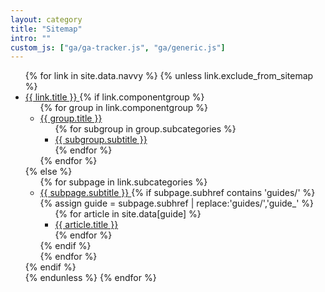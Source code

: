 ```yaml
---
layout: category
title: "Sitemap"
intro: ""
custom_js: ["ga/ga-tracker.js", "ga/generic.js"]
---
```


<nav>
  <div class="ds-sitemap">
    <ul class="ds-sitemap__list ds-sitemap__list--root">
      {% for link in site.data.navvy %}
        {% unless link.exclude_from_sitemap %}
        <li class="ds-sitemap__list-item ds-sitemap__list-item--root">
          <a class="ds-sitemap__link ds-sitemap__link--root js-quick-find--tier1" href="{{ site.baseurl }}{{ link.href }}" data-keywords="{{ link.keyword }}">
            <span class="ds-sitemap__text">{{ link.title }}</span>
          </a>
          {% if link.componentgroup %}
            <ul class="ds-sitemap__list">
              {% for group in link.componentgroup %}
                <li class="ds-sitemap__list-item">
                  <a class="ds-sitemap__link js-quick-find--tier2" href="{{ site.baseurl }}{{ link.href }}/#{{ group.title | downcase | replace: ' ', '-' }}" data-keywords="{{ group.keyword }}">
                    <span class="ds-sitemap__text">{{ group.title }}</span>
                  </a>
                  <ul class="ds-sitemap__list">
                    {% for subgroup in group.subcategories %}
                    <li class="ds-sitemap__list-item">
                      <a class="ds-sitemap__link js-quick-find--tier3" href="{{ subgroup.subhref | prepend: site.baseurl }}" data-keywords="{{ subgroup.keyword }}">
                        <span class="ds-sitemap__text">{{ subgroup.subtitle }}</span>
                      </a>
                    </li>
                    {% endfor %}
                  </ul>
                </li>
              {% endfor %}
            </ul>
          {% else %}
            <ul class="ds-sitemap__list">
              {% for subpage in link.subcategories %}
                <li class="ds-sitemap__list-item">
                  <a class="ds-sitemap__link js-quick-find--tier2" href="{{ site.baseurl }}{{ subpage.subhref }}" data-keywords="{{ subpage.keyword }}">
                    <span class="ds-sitemap__text">{{ subpage.subtitle }}</span>
                  </a>
                  {% if subpage.subhref contains 'guides/' %}
                    {% assign guide = subpage.subhref | replace:'guides/','guide_' %}
                    <ul class="ds-sitemap__list">
                    {% for article in site.data[guide] %}
                      <li class="ds-sitemap__list-item">
                        <a class="ds-sitemap__link js-quick-find--tier3" href="{{ article.href | prepend: site.baseurl }}" data-keywords="{{ article.keyword }}">
                          <span class="ds-sitemap__text">{{ article.title }}</span>
                        </a>
                      </li>
                    {% endfor %}
                  </ul>
                  {% endif %}
                </li>
              {% endfor %}
            </ul>
          {% endif %}
        </li>
        {% endunless %}
      {% endfor %}
    </ul>
  </div>
</nav>

